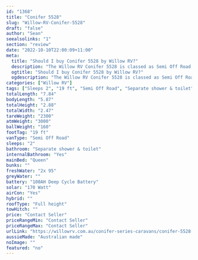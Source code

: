 ```yaml
---
id: "1368"
title: "Conifer 5528"
slug: "Willow-RV-Conifer-5528"
draft: "false"
author: "Sean"
seealsolinks: "1"
section: "review"
date: "2022-10-10T22:00:09+11:00"
meta:
  title: "Should I buy Conifer 5528 by Willow RV?"
  description: "The Willow RV Conifer 5528 is classed as Semi Off Road, and sleeps 2 people. It is Australian made and comes in at 19 ft. It generally has Separate shower & toilet."
  ogtitle: "Should I buy Conifer 5528 by Willow RV?"
  ogdescription: "The Willow RV Conifer 5528 is classed as Semi Off Road, and sleeps 2 people. It is Australian made and comes in at 19 ft. It generally has Separate shower & toilet."
categories: ["Willow RV"]
tags: ["Sleeps 2", "19 ft", "Semi Off Road", "Separate shower & toilet", "Full height", "Price Unknown", "Australian made"]
totalLength: "7.84"
bodyLength: "5.87"
totalHeight: "2.88"
totalWidth: "2.47"
tareWeight: "2300"
atmWeight: "3000"
ballWeight: "160"
footTag: "19 ft"
vanType: "Semi Off Road"
sleeps: "2"
bathroom: "Separate shower & toilet"
internalBathroom: "Yes"
mainBed: "Queen"
bunks: ""
freshWater: "2x 95"
greyWater: ""
battery: "100AH Deep Cycle Battery"
solar: "170 Watt"
airCon: "Yes"
hybrid: ""
roofType: "Full height"
towHitch: ""
price: "Contact Seller"
priceRangeMin: "Contact Seller"
priceRangeMax: "Contact Seller"
urlLink: "https://willowrv.com.au/conifer-series-caravans/conifer-5528-caravan/"
aussieMade: "Australian made"
noImage: ""
featured: "no"
---
```

